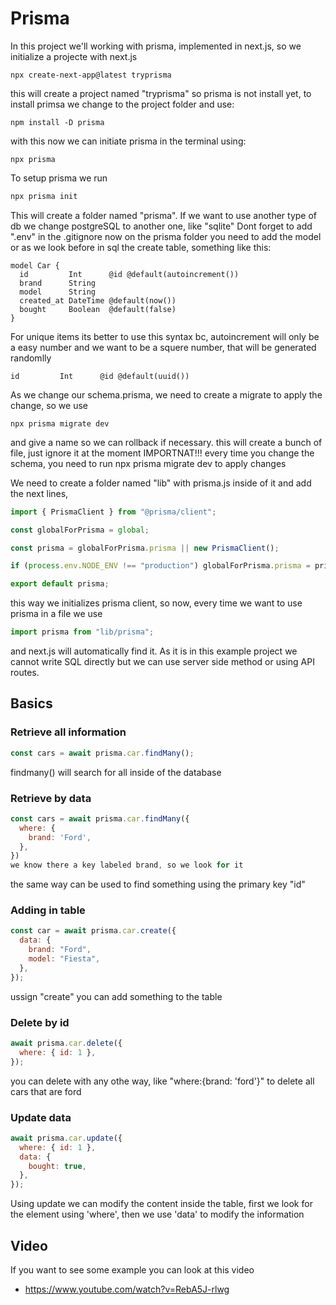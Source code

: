# Prisma

In this project we'll working with prisma, implemented in next.js, so we initialize a projecte with next.js

```
npx create-next-app@latest tryprisma
```

this will create a project named "tryprisma" so prisma is not install yet, to install primsa we change to the project folder and use:

```
npm install -D prisma
```

with this now we can initiate prisma in the terminal using:

```
npx prisma
```

To setup prisma we run

```c
npx prisma init
```

This will create a folder named "prisma". If we want to use another type of db we change postgreSQL to another one, like "sqlite"
Dont forget to add ".env" in the .gitignore
now on the prisma folder you need to add the model or as we look before in sql the create table, something like this:

```prisma
model Car {
  id         Int      @id @default(autoincrement())
  brand      String
  model      String
  created_at DateTime @default(now())
  bought     Boolean  @default(false)
}
```

For unique items its better to use this syntax bc, autoincrement will only be a easy number and we want to be a squere number, that will be generated randomlly

```prisma
id         Int      @id @default(uuid())
```

As we change our schema.prisma, we need to create a migrate to apply the change, so we use

```
npx prisma migrate dev
```

and give a name so we can rollback if necessary. this will create a bunch of file, just ignore it at the moment
IMPORTNAT!!! every time you change the schema, you need to run npx prisma migrate dev to apply changes

We need to create a folder named "lib" with prisma.js inside of it and add the next lines,

```js
import { PrismaClient } from "@prisma/client";

const globalForPrisma = global;

const prisma = globalForPrisma.prisma || new PrismaClient();

if (process.env.NODE_ENV !== "production") globalForPrisma.prisma = prisma;

export default prisma;
```

this way we initializes prisma client, so now, every time we want to use prisma in a file we use

```js
import prisma from "lib/prisma";
```

and next.js will automatically find it.
As it is in this example project we cannot write SQL directly but we can use server side method or using API routes.

## Basics

### Retrieve all information

```js
const cars = await prisma.car.findMany();
```

findmany() will search for all inside of the database

### Retrieve by data

```js
const cars = await prisma.car.findMany({
  where: {
    brand: 'Ford',
  },
})
we know there a key labeled brand, so we look for it
```

the same way can be used to find something using the primary key "id"

### Adding in table

```js
const car = await prisma.car.create({
  data: {
    brand: "Ford",
    model: "Fiesta",
  },
});
```

ussign "create" you can add something to the table

### Delete by id

```js
await prisma.car.delete({
  where: { id: 1 },
});
```

you can delete with any othe way, like "where:{brand: 'ford'}" to delete all cars that are ford

### Update data

```js
await prisma.car.update({
  where: { id: 1 },
  data: {
    bought: true,
  },
});
```

Using update we can modify the content inside the table, first we look for the element using 'where', then we use 'data' to modify the information

## Video

If you want to see some example you can look at this video

- https://www.youtube.com/watch?v=RebA5J-rlwg
